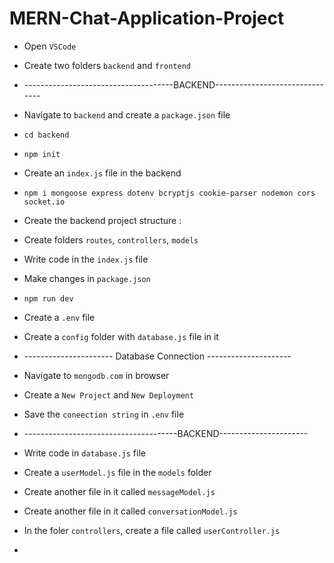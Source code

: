 # MERN-Chat-Application-Project

* Open `VSCode`
* Create two folders `backend` and `frontend`
* -------------------------------------BACKEND-------------------------------
* Navigate to `backend` and create a `package.json` file
*     cd backend
*     npm init
* Create an `index.js` file in the backend
*     npm i mongoose express dotenv bcryptjs cookie-parser nodemon cors socket.io
* Create the backend project structure :
* Create folders `routes`, `controllers`, `models`
* Write code in the `index.js` file
* Make changes in `package.json`
*     npm run dev
* Create a `.env` file
* Create a `config` folder with `database.js` file in it

* ---------------------- Database Connection ---------------------
* Navigate to `mongodb.com` in browser
* Create a `New Project` and `New Deployment`
* Save the `coneection string` in `.env` file

* --------------------------------------BACKEND----------------------
* Write code in `database.js` file
* Create a `userModel.js` file in the `models` folder
* Create another file in it called `messageModel.js`
* Create another file in it called `conversationModel.js`

* In the foler `controllers`, create a file called `userController.js`
* 
